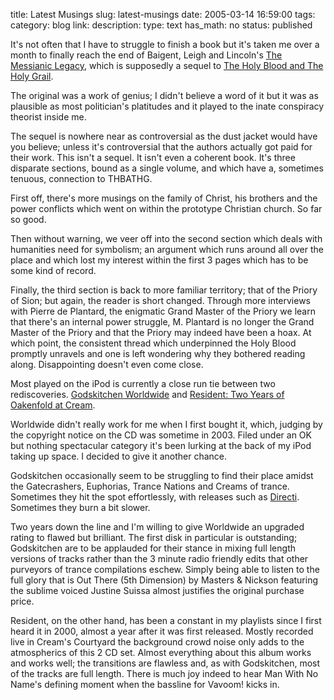title: Latest Musings
slug: latest-musings
date: 2005-03-14 16:59:00
tags: 
category: blog
link: 
description: 
type: text
has_math: no
status: published

It's not often that I have to struggle to finish a book but it's taken me over a month to finally reach the end of Baigent, Leigh and Lincoln's [The Messianic Legacy](http://www.amazon.co.uk/exec/obidos/ASIN/0099664216/qid=1109363746/ref=sr_8_xs_ap_i1_xgl/202-1453872-0399836 "http://www.amazon.co.uk/exec/obidos/ASIN/0099664216/qid=1109363746/ref=sr_8_xs_ap_i1_xgl/202-1453872-0399836"), which is supposedly a sequel to [The Holy Blood and The Holy Grail](http://www.amazon.co.uk/exec/obidos/ASIN/0099682419/ref=pd_bxgy_text_2_cp/202-1453872-0399836 "http://www.amazon.co.uk/exec/obidos/ASIN/0099682419/ref=pd_bxgy_text_2_cp/202-1453872-0399836").

The original was a work of genius; I didn't believe a word of it but it was as plausible as most politician's platitudes and it played to the inate conspiracy theorist inside me.

The sequel is nowhere near as controversial as the dust jacket would have you believe; unless it's controversial that the authors actually got paid for their work. This isn't a sequel. It isn't even a coherent book. It's three disparate sections, bound as a single volume, and which have a, sometimes tenuous, connection to THBATHG.

<!-- TEASER_END -->

First off, there's more musings on the family of Christ, his brothers and the power conflicts which went on within the prototype Christian church. So far so good.

Then without warning, we veer off into the second section which deals with humanities need for symbolism; an argument which runs around all over the place and which lost my interest within the first 3 pages which has to be some kind of record.

Finally, the third section is back to more familiar territory; that of the Priory of Sion; but again, the reader is short changed. Through more interviews with Pierre de Plantard, the enigmatic Grand Master of the Priory we learn that there's an internal power struggle, M. Plantard is no longer the Grand Master of the Priory and that the Priory may indeed have been a hoax. At which point, the consistent thread which underpinned the Holy Blood promptly unravels and one is left wondering why they bothered reading along. Disappointing doesn't even come close.

Most played on the iPod is currently a close run tie between two rediscoveries. [Godskitchen Worldwide](http://www.amazon.co.uk/exec/obidos/ASIN/B0000AINH6/qid=1110816752/sr=8-2/ref=sr_8_xs_ap_i2_xgl/202-1453872-0399836 "http://www.amazon.co.uk/exec/obidos/ASIN/B0000AINH6/qid=1110816752/sr=8-2/ref=sr_8_xs_ap_i2_xgl/202-1453872-0399836") and [Resident: Two Years of Oakenfold at Cream](http://www.amazon.co.uk/exec/obidos/ASIN/B00000ILM2/qid=1110816789/sr=8-1/ref=sr_8_xs_ap_i1_xgl/202-1453872-0399836 "http://www.amazon.co.uk/exec/obidos/ASIN/B00000ILM2/qid=1110816789/sr=8-1/ref=sr_8_xs_ap_i1_xgl/202-1453872-0399836").

Worldwide didn't really work for me when I first bought it, which, judging by the copyright notice on the CD was sometime in 2003. Filed under an OK but nothing spectacular category it's been lurking at the back of my iPod taking up space. I decided to give it another chance.

Godskitchen occasionally seem to be struggling to find their place amidst the Gatecrashers, Euphorias, Trance Nations and Creams of trance. Sometimes they hit the spot effortlessly, with releases such as [Directi](http://www.amazon.co.uk/exec/obidos/ASIN/B00007LZ2Y/ref=pd_sim_pm_dp_1/202-1453872-0399836 "http://www.amazon.co.uk/exec/obidos/ASIN/B00007LZ2Y/ref=pd_sim_pm_dp_1/202-1453872-0399836"). Sometimes they burn a bit slower.

Two years down the line and I'm willing to give Worldwide an upgraded rating to flawed but brilliant. The first disk in particular is outstanding; Godskitchen are to be applauded for their stance in mixing full length versions of tracks rather than the 3 minute radio friendly edits that other purveyors of trance compilations eschew. Simply being able to listen to the full glory that is Out There (5th Dimension) by Masters & Nickson featuring the sublime voiced Justine Suissa almost justifies the original purchase price.

Resident, on the other hand, has been a constant in my playlists since I first heard it in 2000, almost a year after it was first released. Mostly recorded live in Cream's Courtyard the background crowd noise only adds to the atmospherics of this 2 CD set. Almost everything about this album works and works well; the transitions are flawless and, as with Godskitchen, most of the tracks are full length. There is much joy indeed to hear Man With No Name's defining moment when the bassline for Vavoom! kicks in.



